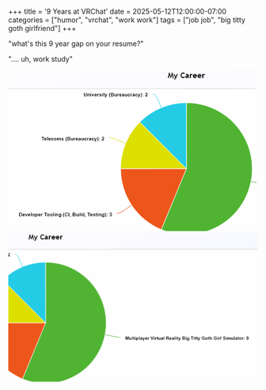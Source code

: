 +++
title = '9 Years at VRChat'
date = 2025-05-12T12:00:00-07:00
categories = ["humor", "vrchat", "work work"]
tags = ["job job", "big titty goth girlfriend"]
+++

"what's this 9 year gap on your resume?"

".... uh, work study"

![](./left.png)
![](./right.png)
